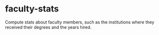# faculty-stats
Compute stats about faculty members, such as the institutions where they received their degrees and the years hired.
